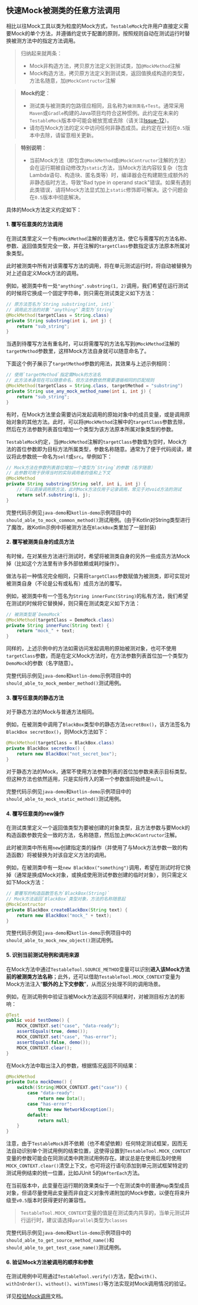 快速Mock被测类的任意方法调用
---

相比以往Mock工具以类为粒度的Mock方式，`TestableMock`允许用户直接定义需要Mock的单个方法，并遵循约定优于配置的原则，按照规则自动在测试运行时替换被测方法中的指定方法调用。

> 归纳起来就两条：
> - Mock非构造方法，拷贝原方法定义到测试类，加`@MockMethod`注解
> - Mock构造方法，拷贝原方法定义到测试类，返回值换成构造的类型，方法名随意，加`@MockContructor`注解

> **Mock约定**：
> - 测试类与被测类的包路径应相同，且名称为`被测类名+Test`。通常采用`Maven`或`Gradle`构建的Java项目均符合这种惯例。此约定在未来的`TestableMock`版本中可能会被放宽或去除（请关注[Issue-12](https://github.com/alibaba/testable-mock/issues/12)）。
> - 请勿在Mock方法的定义中访问任何非静态成员。此约定在计划在`0.5`版本中去除，请留意相关更新。

> **特别说明**：
> - 当前Mock方法（即包含`@MockMethod`或`@MockContructor`注解的方法）会在运行期被自动修改为`static`方法，当Mock方法内容较复杂（包含Lambda语句、构造块、匿名类等）时，编译器会在构建期生成额外的非静态临时方法，导致"Bad type in operand stack"错误。如果有遇到此类错误，请将Mock方法显式加上`static`修饰即可解决。这个问题会在`0.5`版本中彻底解决。

具体的Mock方法定义约定如下：

#### 1. 覆写任意类的方法调用

在测试类里定义一个有`@MockMethod`注解的普通方法，使它与需覆写的方法名称、参数、返回值类型完全一致，并在注解的`targetClass`参数指定该方法原本所属对象类型。

此时被测类中所有对该需覆写方法的调用，将在单元测试运行时，将自动被替换为对上述自定义Mock方法的调用。

例如，被测类中有一处`"anything".substring(1, 2)`调用，我们希望在运行测试的时候将它换成一个固定字符串，则只需在测试类定义如下方法：

```java
// 原方法签名为`String substring(int, int)`
// 调用此方法的对象`"anything"`类型为`String`
@MockMethod(targetClass = String.class)
private String substring(int i, int j) {
    return "sub_string";
}
```

当遇到待覆写方法有重名时，可以将需覆写的方法名写到`@MockMethod`注解的`targetMethod`参数里，这样Mock方法自身就可以随意命名了。

下面这个例子展示了`targetMethod`参数的用法，其效果与上述示例相同：

```java
// 使用`targetMethod`指定需Mock的方法名
// 此方法本身现在可以随意命名，但方法参数依然需要遵循相同的匹配规则
@MockMethod(targetClass = String.class, targetMethod = "substring")
private String use_any_mock_method_name(int i, int j) {
    return "sub_string";
}
```

有时，在Mock方法里会需要访问发起调用的原始对象中的成员变量，或是调用原始对象的其他方法。此时，可以将`@MockMethod`注解中的`targetClass`参数去除，然后在方法参数列表首位增加一个类型为该方法原本所属对象类型的参数。

`TestableMock`约定，当`@MockMethod`注解的`targetClass`参数值为空时，Mock方法的首位参数即为目标方法所属类型，参数名称随意。通常为了便于代码阅读，建议将此参数统一命名为`self`或`src`。举例如下：

```java
// Mock方法在参数列表首位增加一个类型为`String`的参数（名字随意）
// 此参数可用于获得当时的实际调用者的值和上下文
@MockMethod
private String substring(String self, int i, int j) {
    // 可以直接调用原方法，此时Mock方法仅用于记录调用，常见于对void方法的测试
    return self.substring(i, j);
}
```

完整代码示例见`java-demo`和`kotlin-demo`示例项目中的`should_able_to_mock_common_method()`测试用例。(由于Kotlin对String类型进行了魔改，故Kotlin示例中将被测方法在`BlackBox`类里加了一层封装)

#### 2. 覆写被测类自身的成员方法

有时候，在对某些方法进行测试时，希望将被测类自身的另外一些成员方法Mock掉（比如这个方法里有许多外部依赖或耗时操作）。

做法与前一种情况完全相同，只需将`targetClass`参数赋值为被测类，即可实现对被测类自身（不论是公有或私有）成员方法的覆写。

例如，被测类中有一个签名为`String innerFunc(String)`的私有方法，我们希望在测试的时候将它替换掉，则只需在测试类定义如下方法：

```java
// 被测类型是`DemoMock`
@MockMethod(targetClass = DemoMock.class)
private String innerFunc(String text) {
    return "mock_" + text;
}
```

同样的，上述示例中的方法如需访问发起调用的原始被测对象，也可不使用`targetClass`参数，而是在定义Mock方法时，在方法参数列表首位加一个类型为`DemoMock`的参数（名字随意）。

完整代码示例见`java-demo`和`kotlin-demo`示例项目中的`should_able_to_mock_member_method()`测试用例。

#### 3. 覆写任意类的静态方法

对于静态方法的Mock与普通方法相同。

例如，在被测类中调用了`BlackBox`类型中的静态方法`secretBox()`，该方法签名为`BlackBox secretBox()`，则Mock方法如下：

```java
@MockMethod(targetClass = BlackBox.class)
private BlackBox secretBox() {
    return new BlackBox("not_secret_box");
}
```

对于静态方法的Mock，通常不使用方法参数列表的首位加参数来表示目标类型。但这种方法也依然适用，只是实际传入的第一个参数值将始终是`null`。

完整代码示例见`java-demo`和`kotlin-demo`示例项目中的`should_able_to_mock_static_method()`测试用例。

#### 4. 覆写任意类的new操作

在测试类里定义一个返回值类型为要被创建的对象类型，且方法参数与要Mock的构造函数参数完全一致的方法，名称随意，然后加上`@MockContructor`注解。

此时被测类中所有用`new`创建指定类的操作（并使用了与Mock方法参数一致的构造函数）将被替换为对该自定义方法的调用。

例如，在被测类中有一处`new BlackBox("something")`调用，希望在测试时将它换掉（通常是换成Mock对象，或换成使用测试参数创建的临时对象），则只需定义如下Mock方法：

```java
// 要覆写的构造函数签名为`BlackBox(String)`
// Mock方法返回`BlackBox`类型对象，方法的名称随意起
@MockContructor
private BlackBox createBlackBox(String text) {
    return new BlackBox("mock_" + text);
}
```

完整代码示例见`java-demo`和`kotlin-demo`示例项目中的`should_able_to_mock_new_object()`测试用例。

#### 5. 识别当前测试用例和调用来源

在Mock方法中通过`TestableTool.SOURCE_METHOD`变量可以识别**进入该Mock方法前的被测类方法名称**；此外，还可以借助`TestableTool.MOCK_CONTEXT`变量为Mock方法注入“**额外的上下文参数**”，从而区分处理不同的调用场景。

例如，在测试用例中验证当被Mock方法返回不同结果时，对被测目标方法的影响：

```java
@Test
public void testDemo() {
    MOCK_CONTEXT.set("case", "data-ready");
    assertEquals(true, demo());
    MOCK_CONTEXT.set("case", "has-error");
    assertEquals(false, demo());
    MOCK_CONTEXT.clear();
}
```

在Mock方法中取出注入的参数，根据情况返回不同结果：

```java
@MockMethod
private Data mockDemo() {
    switch((String)MOCK_CONTEXT.get("case")) {
        case "data-ready":
            return new Data();
        case "has-error":
            throw new NetworkException();
        default:
            return null;
    }
}
```

注意，由于`TestableMock`并不依赖（也不希望依赖）任何特定测试框架，因而无法自动识别单个测试用例的结束位置，这使得设置到`TestableTool.MOCK_CONTEXT`变量的参数可能会在同测试类中跨测试用例存在。建议总是在使用后及时使用`MOCK_CONTEXT.clear()`清空上下文，也可将这行语句添加到单元测试框架特定的测试用例结束的统一位置，比如JUnit 5的`@AfterEach`方法。

在当前版本中，此变量在运行期的效果类似于一个在测试类中的普通`Map`类型成员对象，但请尽量使用此变量而非自定义对象传递附加的Mock参数，以便在将来升级至`v0.5`版本时获得更好的兼容性。

> `TestableTool.MOCK_CONTEXT`变量的值是在测试类内共享的，当单元测试并行运行时，建议请选择`parallel`类型为`classes`

完整代码示例见`java-demo`和`kotlin-demo`示例项目中的`should_able_to_get_source_method_name()`和`should_able_to_get_test_case_name()`测试用例。

#### 6. 验证Mock方法被调用的顺序和参数

在测试用例中可用通过`TestableTool.verify()`方法，配合`with()`、`withInOrder()`、`without()`、`withTimes()`等方法实现对Mock调用情况的验证。

详见[校验Mock调用](zh-cn/doc/matcher.md)文档。
